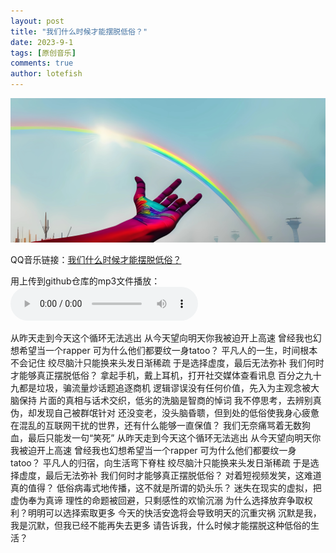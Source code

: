 ```yaml
---
layout: post
title: "我们什么时候才能摆脱低俗？"
date: 2023-9-1
tags: [原创音乐]
comments: true
author: lotefish
---
```


![cover](https://github.com/lotefish/lotefish.github.io/raw/main/assets/when_will_we_get_rid_of_lust/cover.jpg)

QQ音乐链接：[我们什么时候才能摆脱低俗？](https://c6.y.qq.com/base/fcgi-bin/u?__=tb2wSn08wOCq)

用上传到github仓库的mp3文件播放：
<audio controls>
  <source src="https://github.com/lotefish/lotefish.github.io/raw/main/assets/when_will_we_get_rid_of_lust/when_will_we_get_rid_of_lust.mp3" type="audio/mp3">
</audio>

从昨天走到今天这个循环无法逃出
从今天望向明天你我被迫开上高速
曾经我也幻想希望当一个rapper
可为什么他们都要纹一身tatoo？
平凡人的一生，时间根本不会记住
绞尽脑汁只能换来头发日渐稀疏
于是选择虚度，最后无法弥补
我们何时才能够真正摆脱低俗？
拿起手机，戴上耳机，打开社交媒体查看讯息
百分之九十九都是垃圾，骗流量炒话题追逐商机
逻辑谬误没有任何价值，先入为主观念被大脑保持
片面的真相与话术交织，低劣的洗脑是智商的悼词
我不停思考，去辨别真伪，却发现自己被群氓针对
还没变老，没头脑昏聩，但到处的低俗使我身心疲惫
在混乱的互联网干扰的世界，还有什么能够一直保值？
我们无奈痛骂着无数狗血，最后只能发一句“笑死”
从昨天走到今天这个循环无法逃出
从今天望向明天你我被迫开上高速
曾经我也幻想希望当一个rapper
可为什么他们都要纹一身tatoo？
平凡人的归宿，向生活弯下脊柱
绞尽脑汁只能换来头发日渐稀疏
于是选择虚度，最后无法弥补
我们何时才能够真正摆脱低俗？
对着短视频发笑，这难道真的值得？
低俗病毒式地传播，这不就是所谓的奶头乐？
迷失在现实的虚拟，把虚伪奉为真谛
理性的命题被回避，只剩感性的欢愉沉溺
为什么选择放弃争取权利？明明可以选择索取更多
今天的快活安逸将会导致明天的沉重灾祸
沉默是我，我是沉默，但我已经不能再失去更多
请告诉我，什么时候才能摆脱这种低俗的生活？